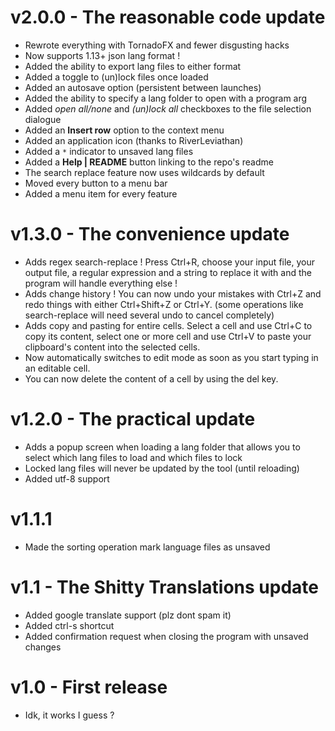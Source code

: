 # v2.0.0 - The reasonable code update

- Rewrote everything with TornadoFX and fewer disgusting hacks
- Now supports 1.13+ json lang format !
- Added the ability to export lang files to either format
- Added a toggle to (un)lock files once loaded
- Added an autosave option (persistent between launches)
- Added the ability to specify a lang folder to open with a program arg
- Added *open all/none* and *(un)lock all* checkboxes to the file selection dialogue
- Added an **Insert row** option to the context menu
- Added an application icon (thanks to RiverLeviathan)
- Added a `*` indicator to unsaved lang files
- Added a **Help | README** button linking to the repo's readme
- The search replace feature now uses wildcards by default
- Moved every button to a menu bar
- Added a menu item for every feature

# v1.3.0 - The convenience update

- Adds regex search-replace ! Press Ctrl+R, choose your input file, your output file, a regular expression and a string to replace it with and the program will handle everything else !
- Adds change history ! You can now undo your mistakes with Ctrl+Z and redo things with either Ctrl+Shift+Z or Ctrl+Y. (some operations like search-replace will need several undo to cancel completely)
- Adds copy and pasting for entire cells. Select a cell and use Ctrl+C to copy its content, select one or more cell and use Ctrl+V to paste your clipboard's content into the selected cells.
- Now automatically switches to edit mode as soon as you start typing in an editable cell.
- You can now delete the content of a cell by using the del key.

# v1.2.0 - The practical update

- Adds a popup screen when loading a lang folder that allows you to select which lang files to load and which files to lock
- Locked lang files will never be updated by the tool (until reloading)
- Added utf-8 support

# v1.1.1

- Made the sorting operation mark language files as unsaved

# v1.1 - The Shitty Translations update

- Added google translate support (plz dont spam it)
- Added ctrl-s shortcut
- Added confirmation request when closing the program with unsaved changes

# v1.0 - First release
- Idk, it works I guess ?